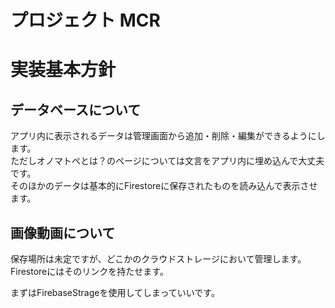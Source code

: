 # プロジェクト MCR

# 実装基本方針

## データベースについて
アプリ内に表示されるデータは管理画面から追加・削除・編集ができるようにします。  
ただしオノマトペとは？のページについては文言をアプリ内に埋め込んで大丈夫です。  
そのほかのデータは基本的にFirestoreに保存されたものを読み込んで表示させます。


## 画像動画について
保存場所は未定ですが、どこかのクラウドストレージにおいて管理します。  
Firestoreにはそのリンクを持たせます。

まずはFirebaseStrageを使用してしまっていいです。


